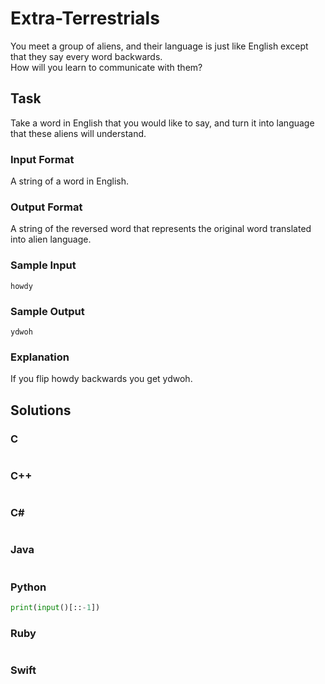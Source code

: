 # Extra-Terrestrials
You meet a group of aliens, and their language is just like English except that they say every word backwards.  
How will you learn to communicate with them?
## Task
Take a word in English that you would like to say, and turn it into language that these aliens will understand.
### Input Format
A string of a word in English.
### Output Format
A string of the reversed word that represents the original word translated into alien language.
### Sample Input
```
howdy
```
### Sample Output
```
ydwoh
```
### Explanation
If you flip howdy backwards you get ydwoh.
## Solutions
### C
```c
```
### C++
```cpp
```
### C#
```cs
```
### Java
```java
```
### Python
```python
print(input()[::-1])
```
### Ruby
```ruby
```
### Swift
```swift
```